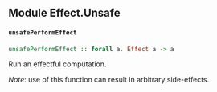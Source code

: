 ## Module Effect.Unsafe

#### `unsafePerformEffect`

``` purescript
unsafePerformEffect :: forall a. Effect a -> a
```

Run an effectful computation.

*Note*: use of this function can result in arbitrary side-effects.


